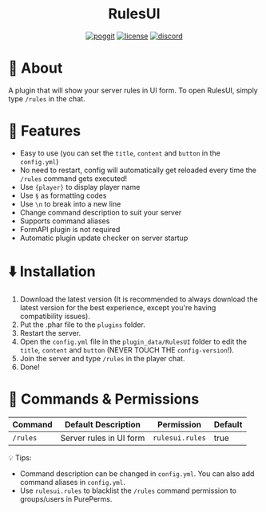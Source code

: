 <h1 align="center">RulesUI</h1>

<p align="center">
<a href="https://poggit.pmmp.io/p/RulesUI"><img src="https://poggit.pmmp.io/shield.dl.total/RulesUI?style=for-the-badge" alt="poggit" /></a>
<a href="https://github.com/NurAzliYT/RulesUI#GPL-3.0-1"><img src="https://img.shields.io/github/license/NurAzliYT/RulesUI?style=for-the-badge" alt="license" /></a>
<a href="https://discord.gg/PykBfE2TZ9"><img src="https://img.shields.io/discord/1157233653450022992?color=7289DA&label=discord&logo=discord&style=for-the-badge" alt="discord" /></a>
</p>

# 📖 About

A plugin that will show your server rules in UI form. To open RulesUI, simply type `/rules` in the chat.

# 🧩 Features

- Easy to use (you can set the `title`, `content` and `button` in the `config.yml`)
- No need to restart, config will automatically get reloaded every time the `/rules` command gets executed!
- Use `{player}` to display player name
- Use `§` as formatting codes
- Use `\n` to break into a new line
- Change command description to suit your server
- Supports command aliases
- FormAPI plugin is not required
- Automatic plugin update checker on server startup

# ⬇️ Installation

1. Download the latest version (It is recommended to always download the latest version for the best experience, except you're having compatibility issues).
2. Put the .phar file to the `plugins` folder.
3. Restart the server.
4. Open the `config.yml` file in the `plugin_data/RulesUI` folder to edit the `title`, `content` and `button` (NEVER TOUCH THE `config-version`!).
5. Join the server and type `/rules` in the player chat.
6. Done!

# 📜 Commands & Permissions

| Command | Default Description | Permission | Default |
| --- | --- | --- | --- |
| `/rules` | Server rules in UI form | `rulesui.rules` | true |

💡 Tips:
- Command description can be changed in `config.yml`. You can also add command aliases in `config.yml`.  
- Use `rulesui.rules` to blacklist the `/rules` command permission to groups/users in PurePerms.

